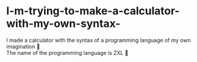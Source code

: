 # I-m-trying-to-make-a-calculator-with-my-own-syntax-
I made a calculator with the syntax of a programming language of my own imagination 🤣
<br>
The name of the programming language is ZXL 🤣

